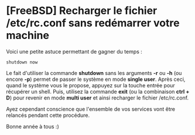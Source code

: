 # [FreeBSD] Recharger le fichier /etc/rc.conf sans redémarrer votre machine

Voici une petite astuce permettant de gagner du temps :

    shutdown now

Le fait d'utiliser la commande **shutdown** sans les arguments **-r** ou **-h** (ou encore **-p**) permet de passer le système en mode **single user**. Après ceci, quand le système vous le propose, appuyez sur la touche entrée pour récupérer un shell. Puis, utilisez la commande **exit** (ou la combinaison **ctrl + D**) pour revenir en mode **multi user** et ainsi recharger le fichier /etc/rc.conf.

Ayez cependant conscience que l'ensemble de vos services vont être relancés pendant cette procédure.

Bonne année à tous :)
